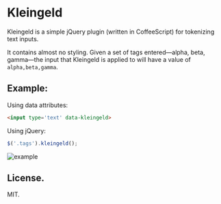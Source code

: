 # Kleingeld

Kleingeld is a simple jQuery plugin (written in CoffeeScript) for tokenizing text inputs.

It contains almost no styling. Given a set of tags entered—alpha, beta, gamma—the input that Kleingeld is applied to will have a value of `alpha,beta,gamma`.

## Example:

Using data attributes:

```html
<input type='text' data-kleingeld>
```

Using jQuery:

```javascript
$('.tags').kleingeld();
```

![example](http://cl.ly/image/1y373v0q031h/output.gif)

## License.

MIT.
